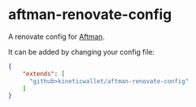 # aftman-renovate-config
A renovate config for [Aftman](https://github.com/LPGhatguy/aftman).

It can be added by changing your config file:

```json
{
    "extends": [
      "github>kineticwallet/aftman-renovate-config"
    ]
}
```

